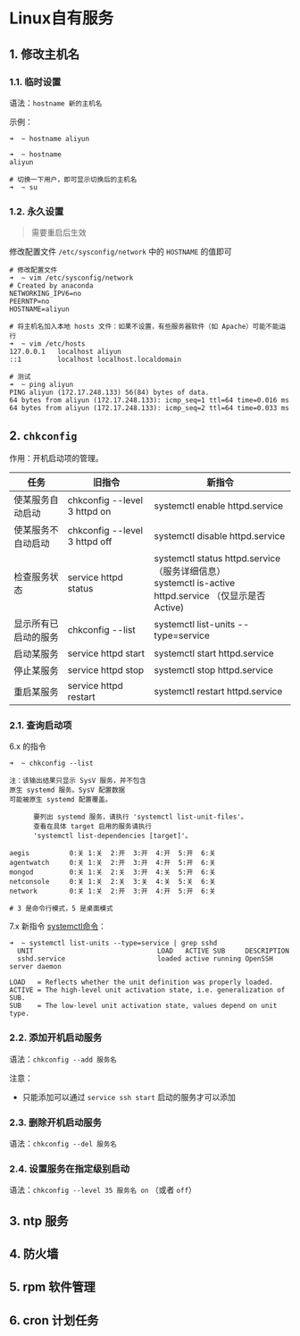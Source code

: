 # Linux自有服务

## 1. 修改主机名

### 1.1. 临时设置

语法：`hostname 新的主机名`

示例：

```shell
➜  ~ hostname aliyun

➜  ~ hostname
aliyun

# 切换一下用户，即可显示切换后的主机名
➜  ~ su
```

### 1.2. 永久设置

>需要重启后生效

修改配置文件 `/etc/sysconfig/network` 中的 `HOSTNAME` 的值即可

```shell
# 修改配置文件
➜  ~ vim /etc/sysconfig/network
# Created by anaconda
NETWORKING_IPV6=no
PEERNTP=no
HOSTNAME=aliyun

# 将主机名加入本地 hosts 文件：如果不设置，有些服务器软件（如 Apache）可能不能运行
➜  ~ vim /etc/hosts
127.0.0.1   localhost aliyun
::1         localhost localhost.localdomain

# 测试
➜  ~ ping aliyun
PING aliyun (172.17.248.133) 56(84) bytes of data.
64 bytes from aliyun (172.17.248.133): icmp_seq=1 ttl=64 time=0.016 ms
64 bytes from aliyun (172.17.248.133): icmp_seq=2 ttl=64 time=0.033 ms
```

## 2. `chkconfig`

作用：开机启动项的管理。

|任务|旧指令|新指令|
|-|-|-|
|使某服务自动启动|chkconfig --level 3 httpd on|systemctl enable httpd.service|
|使某服务不自动启动|chkconfig --level 3 httpd off|systemctl disable httpd.service|
|检查服务状态|service httpd status|systemctl status httpd.service （服务详细信息）<br>systemctl is-active httpd.service （仅显示是否 Active)|
|显示所有已启动的服务|chkconfig --list|systemctl list-units --type=service|
|启动某服务|service httpd start|systemctl start httpd.service|
|停止某服务|service httpd stop|systemctl stop httpd.service|
|重启某服务|service httpd restart|systemctl restart httpd.service|

### 2.1. 查询启动项

6.x 的指令

```shell
➜  ~ chkconfig --list

注：该输出结果只显示 SysV 服务，并不包含
原生 systemd 服务。SysV 配置数据
可能被原生 systemd 配置覆盖。

      要列出 systemd 服务，请执行 'systemctl list-unit-files'。
      查看在具体 target 启用的服务请执行
      'systemctl list-dependencies [target]'。

aegis          0:关 1:关  2:开  3:开  4:开  5:开  6:关
agentwatch     0:关 1:关  2:开  3:开  4:开  5:开  6:关
mongod         0:关 1:关  2:关  3:开  4:关  5:开  6:关
netconsole     0:关 1:关  2:关  3:关  4:关  5:关  6:关
network        0:关 1:关  2:开  3:开  4:开  5:开  6:关

# 3 是命令行模式，5 是桌面模式
```

7.x 新指令 [systemctl命令](http://man.linuxde.net/systemctl)：

```shell
➜  ~ systemctl list-units --type=service | grep sshd
  UNIT                               LOAD   ACTIVE SUB     DESCRIPTION
  sshd.service                       loaded active running OpenSSH server daemon

LOAD   = Reflects whether the unit definition was properly loaded.
ACTIVE = The high-level unit activation state, i.e. generalization of SUB.
SUB    = The low-level unit activation state, values depend on unit type.
```

### 2.2. 添加开机启动服务

语法：`chkconfig --add 服务名`

注意：

* 只能添加可以通过 `service ssh start` 启动的服务才可以添加

### 2.3. 删除开机启动服务

语法：`chkconfig --del 服务名`

### 2.4. 设置服务在指定级别启动

语法：`chkconfig --level 35 服务名 on` （或者 `off`）

## 3. ntp 服务

## 4. 防火墙

## 5. rpm 软件管理

## 6. cron 计划任务